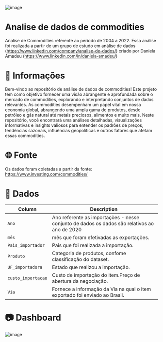 ![image](https://github.com/LerinaMM/commodities/assets/83770121/d0e6e6d3-8b85-4b5f-ad7a-3003c36bf376)
# Analise de dados de commodities

Analise de Commodities referente ao período de 2004 a 2022. Essa análise foi realizada a partir de um grupo de estudo em análise de dados (https://www.linkedin.com/company/analise-de-dados/) criado por Daniela Amadeu (https://www.linkedin.com/in/daniela-amadeu/)

# 📖 Informações

Bem-vindo ao repositório de análise de dados de commodities! Este projeto tem como objetivo fornecer uma visão abrangente e aprofundada sobre o mercado de commodities, explorando e interpretando conjuntos de dados relevantes. As commodities desempenham um papel vital em nossa economia global, abrangendo uma ampla gama de produtos, desde petróleo e gás natural até metais preciosos, alimentos e muito mais. Neste repositório, você encontrará uma análises detalhadas, visualizações informativas e insights valiosos para entender os padrões de preços, tendências sazonais, influências geopolíticas e outros fatores que afetam essas commodities.

# 🌐 Fonte

Os dados foram coletadas a partir da fonte: https://www.investing.com/commodities/

# 💾 Dados

| Column     | Description              |
|------------|--------------------------|
| `Ano` | Ano referente as importações - nesse conjunto de dados os dados são relativos ao ano de 2020 |
| `mês` | mês que foram efetivadas as exportações. |
| `Pais_importador` | Pais que foi realizada a importação. |
| `Produto` | Categoria de produtos, confome classificação do dataset. |
| `UF_importadora` | Estado que realizou a importação. |
| `custo_importacao` | Custo de importação do item.Preço de abertura da negociação. |
| `Via` | Fornece a informação da Via na qual o item exportado foi enviado ao Brasil. |

# 📷 Dashboard

![image](https://github.com/LerinaMM/commodities/assets/83770121/74209e7f-72e3-4825-badb-e83bbb4048c6)

